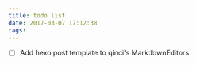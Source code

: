 ```yaml
---
title: todo list
date: 2017-03-07 17:12:38
tags:
---
```


- [ ] Add hexo post template to qinci's MarkdownEditors
